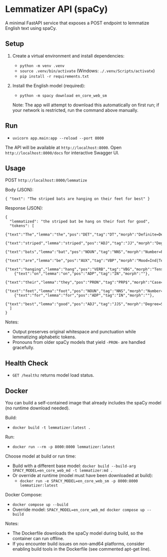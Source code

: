 # Lemmatizer API (spaCy)

A minimal FastAPI service that exposes a POST endpoint to lemmatize English text using spaCy.

## Setup

1. Create a virtual environment and install dependencies:
   - `python -m venv .venv`
   - `source .venv/bin/activate` (Windows: `./.venv/Scripts/activate`)
   - `pip install -r requirements.txt`

2. Install the English model (required):
   - `python -m spacy download en_core_web_sm`

   Note: The app will attempt to download this automatically on first run; if your network is restricted, run the command above manually.

## Run

- `uvicorn app.main:app --reload --port 8000`

The API will be available at `http://localhost:8000`. Open `http://localhost:8000/docs` for interactive Swagger UI.

## Usage

POST `http://localhost:8000/lemmatize`

Body (JSON):

```
{ "text": "The striped bats are hanging on their feet for best" }
```

Response (JSON):

```
{
  "lemmatized": "the striped bat be hang on their foot for good",
  "tokens": [
    {"text":"The","lemma":"the","pos":"DET","tag":"DT","morph":"Definite=Def|PronType=Art"},
    {"text":"striped","lemma":"striped","pos":"ADJ","tag":"JJ","morph":"Degree=Pos"},
    {"text":"bats","lemma":"bat","pos":"NOUN","tag":"NNS","morph":"Number=Plur"},
    {"text":"are","lemma":"be","pos":"AUX","tag":"VBP","morph":"Mood=Ind|Tense=Pres|VerbForm=Fin"},
    {"text":"hanging","lemma":"hang","pos":"VERB","tag":"VBG","morph":"Tense=Pres|VerbForm=Part"},
    {"text":"on","lemma":"on","pos":"ADP","tag":"IN","morph":""},
    {"text":"their","lemma":"they","pos":"PRON","tag":"PRP$","morph":"Case=Gen|Number=Plur|Person=3|Poss=Yes|PronType=Prs"},
    {"text":"feet","lemma":"foot","pos":"NOUN","tag":"NNS","morph":"Number=Plur"},
    {"text":"for","lemma":"for","pos":"ADP","tag":"IN","morph":""},
    {"text":"best","lemma":"good","pos":"ADJ","tag":"JJS","morph":"Degree=Sup"}
  ]
}
```

Notes:
- Output preserves original whitespace and punctuation while lemmatizing alphabetic tokens.
- Pronouns from older spaCy models that yield `-PRON-` are handled gracefully.

## Health Check

- `GET /healthz` returns model load status.

## Docker

You can build a self-contained image that already includes the spaCy model (no runtime download needed).

Build:
- `docker build -t lemmatizer:latest .`

Run:
- `docker run --rm -p 8000:8000 lemmatizer:latest`

Choose model at build or run time:
- Build with a different base model: `docker build --build-arg SPACY_MODEL=en_core_web_md -t lemmatizer:md .`
- Or override at runtime (model must have been downloaded at build):
  - `docker run -e SPACY_MODEL=en_core_web_sm -p 8000:8000 lemmatizer:latest`

Docker Compose:
- `docker compose up --build`
- Override model: `SPACY_MODEL=en_core_web_md docker compose up --build`

Notes:
- The Dockerfile downloads the spaCy model during build, so the container can run offline.
- If you encounter build issues on non-amd64 platforms, consider enabling build tools in the Dockerfile (see commented apt-get line).
